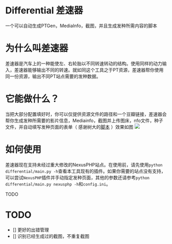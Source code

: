 # Differential 差速器
一个可以自动生成PTGen，MediaInfo，截图，并且生成发种所需内容的脚本


# 为什么叫差速器
差速器是汽车上的一种能使左、右轮胎以不同转速转动的结构。使用同样的动力输入，差速器能够输出不同的转速。就如同这个工具之于PT资源，差速器帮你使用同一份资源，输出不同PT站点需要的发种数据。

# 它能做什么？
当把大部分配置填好时，你可以仅提供资源文件的路径和一个豆瓣链接，差速器会帮你生成发种所需要的影片信息，Mediainfo，截图并上传图床，nfo文件，种子文件，并自动填写发种页面的表单（ 感谢树大的[脚本](https://github.com/techmovie/easy-upload) ）效果如图
![](./usage.gif)

# 如何使用

差速器现在支持未经过重大修改的NexusPHP站点。在使用前，请先使用`python differential/main.py -h`查看本工具现有的插件。如果你需要的站点没有支持，可以尝试`NexusPHP`插件并手动指定发种页面，其他的参数还请参考`python differential/main.py nexusphp -h`和`config.ini`。

TODO


# TODO
- [] 更好的出错管理
- [] 识别已经生成过的截图，不重复截图